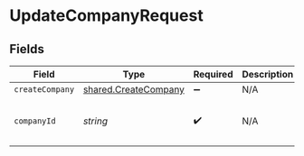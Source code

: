 # UpdateCompanyRequest


## Fields

| Field                                                        | Type                                                         | Required                                                     | Description                                                  | Example                                                      |
| ------------------------------------------------------------ | ------------------------------------------------------------ | ------------------------------------------------------------ | ------------------------------------------------------------ | ------------------------------------------------------------ |
| `createCompany`                                              | [shared.CreateCompany](../../models/shared/createcompany.md) | :heavy_minus_sign:                                           | N/A                                                          |                                                              |
| `companyId`                                                  | *string*                                                     | :heavy_check_mark:                                           | N/A                                                          | 8a210b68-6988-11ed-a1eb-0242ac120002                         |